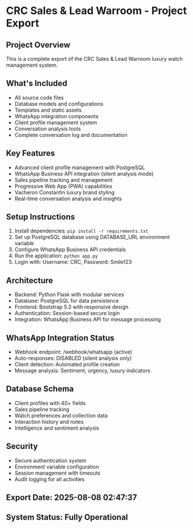 # CRC Sales & Lead Warroom - Project Export

## Project Overview
This is a complete export of the CRC Sales & Lead Warroom luxury watch management system.

## What's Included
- All source code files
- Database models and configurations
- Templates and static assets
- WhatsApp integration components
- Client profile management system
- Conversation analysis tools
- Complete conversation log and documentation

## Key Features
- Advanced client profile management with PostgreSQL
- WhatsApp Business API integration (silent analysis mode)
- Sales pipeline tracking and management
- Progressive Web App (PWA) capabilities
- Vacheron Constantin luxury brand styling
- Real-time conversation analysis and insights

## Setup Instructions
1. Install dependencies: `pip install -r requirements.txt`
2. Set up PostgreSQL database using DATABASE_URL environment variable
3. Configure WhatsApp Business API credentials
4. Run the application: `python app.py`
5. Login with: Username: CRC, Password: Smile123

## Architecture
- Backend: Python Flask with modular services
- Database: PostgreSQL for data persistence
- Frontend: Bootstrap 5.3 with responsive design
- Authentication: Session-based secure login
- Integration: WhatsApp Business API for message processing

## WhatsApp Integration Status
- Webhook endpoint: /webhook/whatsapp (active)
- Auto-responses: DISABLED (silent analysis only)
- Client detection: Automated profile creation
- Message analysis: Sentiment, urgency, luxury indicators

## Database Schema
- Client profiles with 40+ fields
- Sales pipeline tracking
- Watch preferences and collection data
- Interaction history and notes
- Intelligence and sentiment analysis

## Security
- Secure authentication system
- Environment variable configuration
- Session management with timeouts
- Audit logging for all activities

## Export Date: 2025-08-08 02:47:37
## System Status: Fully Operational
